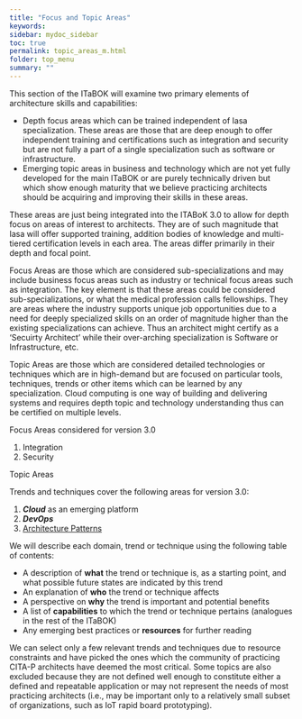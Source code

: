```yaml
---
title: "Focus and Topic Areas"
keywords: 
sidebar: mydoc_sidebar
toc: true
permalink: topic_areas_m.html
folder: top_menu
summary: ""
---
```


This section of the ITaBOK will examine two primary elements of architecture skills and capabilities:

*   Depth focus areas which can be trained independent of Iasa specialization. These areas are those that are deep enough to offer independent training and certifications such as integration and security but are not fully a part of a single specialization such as software or infrastructure.
*   Emerging topic areas in business and technology which are not yet fully developed for the main ITaBOK or are purely technically driven but which show enough maturity that we believe practicing architects should be acquiring and improving their skills in these areas.

These areas are just being integrated into the ITABoK 3.0 to allow for depth focus on areas of interest to architects. They are of such magnitude that Iasa will offer supported training, addition bodies of knowledge and multi-tiered certification levels in each area. The areas differ primarily in their depth and focal point.

Focus Areas are those which are considered sub-specializations and may include business focus areas such as industry or technical focus areas such as integration. The key element is that these areas could be considered sub-specializations, or what the medical profession calls fellowships. They are areas where the industry supports unique job opportunities due to a need for deeply specialized skills on an order of magnitude higher than the existing specializations can achieve. Thus an architect might certify as a ‘Secuirty Architect’ while their over-arching specialization is Software or Infrastructure, etc.

Topic Areas are those which are considered detailed technologies or techniques which are in high-demand but are focused on particular tools, techniques, trends or other items which can be learned by any specialization. Cloud computing is one way of building and delivering systems and requires depth topic and technology understanding thus can be certified on multiple levels.

Focus Areas considered for version 3.0

1.  Integration
2.  Security

Topic Areas

Trends and techniques cover the following areas for version 3.0:

1.  **_Cloud_** as an emerging platform
2.  **_DevOps_**
3.  [Architecture Patterns](../patterns/architecture_pattern_repository.md)

We will describe each domain, trend or technique using the following table of contents:

*   A description of **what** the trend or technique is, as a starting point, and what possible future states are indicated by this trend
*   An explanation of **who** the trend or technique affects
*   A perspective on **why** the trend is important and potential benefits
*   A list of **capabilities** to which the trend or technique pertains (analogues in the rest of the ITaBOK)
*   Any emerging best practices or **resources** for further reading

We can select only a few relevant trends and techniques due to resource constraints and have picked the ones which the community of practicing CITA-P architects have deemed the most critical. Some topics are also excluded because they are not defined well enough to constitute either a defined and repeatable application or may not represent the needs of most practicing architects (i.e., may be important only to a relatively small subset of organizations, such as IoT rapid board prototyping).

